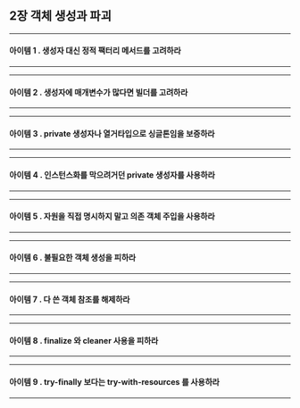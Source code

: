## 2장 객체 생성과 파괴


------------------
#### 아이템 1 . 생성자 대신 정적 팩터리 메서드를 고려하라


------------------

------------------
#### 아이템 2 . 생성자에 매개변수가 많다면 빌더를 고려하라

------------------

------------------
#### 아이템 3 . private 생성자나 열거타입으로 싱글톤임을 보증하라


------------------

------------------
#### 아이템 4 . 인스턴스화를 막으려거던 private 생성자를 사용하라


------------------

------------------
#### 아이템 5 . 자원을 직접 명시하지 말고 의존 객체 주입을 사용하라


------------------

------------------
#### 아이템 6 . 불필요한 객체 생성을 피하라


------------------

------------------
#### 아이템 7 . 다 쓴 객체 참조를 해제하라


------------------

------------------
#### 아이템 8 . finalize 와 cleaner 사용을 피하라


------------------

------------------
#### 아이템 9 . try-finally 보다는 try-with-resources 를 사용하라


------------------

